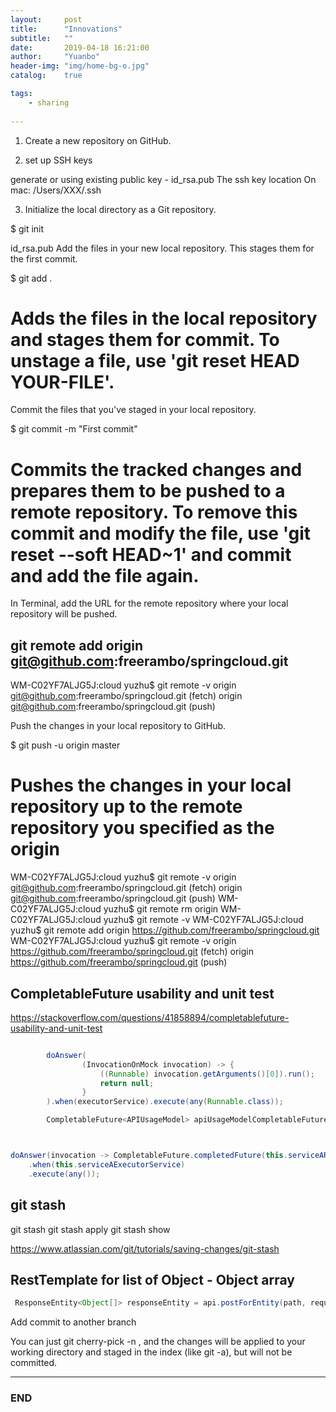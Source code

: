 ```yaml
---
layout:     post
title:      "Innovations"
subtitle:   ""
date:       2019-04-18 16:21:00
author:     "Yuanbo"
header-img: "img/home-bg-o.jpg"
catalog:    true

tags:
    - sharing
    
---
```



1. Create a new repository on GitHub.

2. set up SSH keys

generate or using existing public key - id_rsa.pub
The ssh key location On mac: /Users/XXX/.ssh

3. Initialize the local directory as a Git repository.

$ git init

id_rsa.pub
Add the files in your new local repository. This stages them for the first commit.

$ git add .
# Adds the files in the local repository and stages them for commit. To unstage a file, use 'git reset HEAD YOUR-FILE'.
Commit the files that you've staged in your local repository.

$ git commit -m "First commit"
# Commits the tracked changes and prepares them to be pushed to a remote repository. To remove this commit and modify the file, use 'git reset --soft HEAD~1' and commit and add the file again.

In Terminal, add the URL for the remote repository where your local repository will be pushed.

##  git remote add origin git@github.com:freerambo/springcloud.git
   WM-C02YF7ALJG5J:cloud yuzhu$ git remote -v
   origin  git@github.com:freerambo/springcloud.git (fetch)
   origin  git@github.com:freerambo/springcloud.git (push)

Push the changes in your local repository to GitHub.

$ git push -u origin master
# Pushes the changes in your local repository up to the remote repository you specified as the origin



WM-C02YF7ALJG5J:cloud yuzhu$ git remote -v
origin  git@github.com:freerambo/springcloud.git (fetch)
origin  git@github.com:freerambo/springcloud.git (push)
WM-C02YF7ALJG5J:cloud yuzhu$ git remote rm origin
WM-C02YF7ALJG5J:cloud yuzhu$ git remote -v
WM-C02YF7ALJG5J:cloud yuzhu$ git remote add origin https://github.com/freerambo/springcloud.git
WM-C02YF7ALJG5J:cloud yuzhu$ git remote -v
origin  https://github.com/freerambo/springcloud.git (fetch)
origin  https://github.com/freerambo/springcloud.git (push)



## CompletableFuture usability and unit test

https://stackoverflow.com/questions/41858894/completablefuture-usability-and-unit-test

```java

        doAnswer(
                (InvocationOnMock invocation) -> {
                    ((Runnable) invocation.getArguments()[0]).run();
                    return null;
                }
        ).when(executorService).execute(any(Runnable.class));

        CompletableFuture<APIUsageModel> apiUsageModelCompletableFuture = apiUsageService.saveAsync(expected);



doAnswer(invocation -> CompletableFuture.completedFuture(this.serviceAResponse))
    .when(this.serviceAExecutorService)
    .execute(any());

```


## git stash

git stash
git stash apply
git stash show

https://www.atlassian.com/git/tutorials/saving-changes/git-stash

## RestTemplate for list of Object - Object array

```java
 ResponseEntity<Object[]> responseEntity = api.postForEntity(path, request, Object[].class, headers);

```


Add commit to another branch

You can just git cherry-pick -n <commitid>, and the changes will be applied to your working directory and staged in the index (like git -a), but will not be committed.


---

### END

